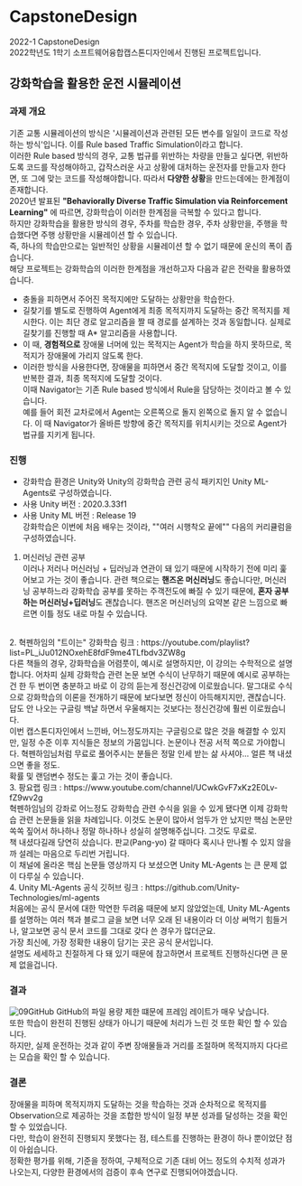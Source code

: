 # CapstoneDesign
2022-1 CapstoneDesign  
2022학년도 1학기 소프트웨어융합캡스톤디자인에서 진행된 프로젝트입니다.
## 강화학습을 활용한 운전 시뮬레이션
### 과제 개요
기존 교통 시뮬레이션의 방식은 '시뮬레이션과 관련된 모든 변수를 일일이 코드로 작성하는 방식'입니다. 이를 Rule based Traffic Simulation이라고 합니다.<br>
이러한 Rule based 방식의 경우, 교통 법규를 위반하는 차량을 만들고 싶다면, 위반하도록 코드를 작성해야하고, 갑작스러운 사고 상황에 대처하는 운전자를 만들고자 한다면, 또 그에 맞는 코드를 작성해야합니다. 따라서 **다양한 상황**을 만드는데에는 한계점이 존재합니다.<br>
2020년 발표된 **"Behaviorally Diverse Traffic Simulation via Reinforcement Learning"** 에 따르면, 강화학습이 이러한 한계점을 극복할 수 있다고 합니다.<br>
하지만 강화학습을 활용한 방식의 경우, 주차를 학습한 경우, 주차 상황만을, 주행을 학습했다면 주행 상황만을 시뮬레이션 할 수 있습니다.  
즉, 하나의 학습만으로는 일반적인 상황을 시뮬레이션 할 수 없기 때문에 운신의 폭이 좁습니다.<br>
해당 프로젝트는 강화학습의 이러한 한계점을 개선하고자 다음과 같은 전략을 활용하였습니다.
- 충돌을 피하면서 주어진 목적지에만 도달하는 상황만을 학습한다.
-  길찾기를 별도로 진행하여 Agent에게 최종 목적지까지 도달하는 중간 목적지를 제시한다. 이는 최단 경로 알고리즘을 짤 때 경로를 설계하는 것과 동일합니다. 실제로 길찾기를 진행할 때 A* 알고리즘을 사용합니다.
- 이 때, **경험적으로** 장애물 너머에 있는 목적지는 Agent가 학습을 하지 못하므로, 목적지가 장애물에 가리지 않도록 한다.
- 이러한 방식을 사용한다면, 장애물을 피하면서 중간 목적지에 도달할 것이고, 이를 반복한 결과, 최종 목적지에 도달할 것이다.<br>
이때 Navigator는 기존 Rule based 방식에서 Rule을 담당하는 것이라고 볼 수 있습니다.  
예를 들어 회전 교차로에서 Agent는 오른쪽으로 돌지 왼쪽으로 돌지 알 수 없습니다. 이 때 Navigator가 올바른 방향에 중간 목적지를 위치시키는 것으로 Agent가 법규를 지키게 됩니다.<br>
### 진행
- 강화학습 환경은 Unity와 Unity의 강화학습 관련 공식 패키지인 Unity ML-Agents로 구성하였습니다.
- 사용 Unity 버전 : 2020.3.33f1
- 사용 Unity ML 버전 : Release 19<br>
강화학습은 이번에 처음 배우는 것이라, ""여러 시행착오 끝에"" 다음의 커리큘럼을 구성하였습니다.
1. 머신러닝 관련 공부<br> 이러나 저러나 머신러닝 + 딥러닝과 연관이 돼 있기 때문에 시작하기 전에 미리 훑어보고 가는 것이 좋습니다.
관련 책으로는 **핸즈온 머신러닝**도 좋습니다만, 머신러닝 공부하느라 강화학습 공부를 못하는 주객전도에 빠질 수 있기 때문에, **혼자 공부하는 머신러닝+딥러닝**도 괜찮습니다. 핸즈온 머신러닝의 요약본 같은 느낌으로 빠르면 이틀 정도 내로 마칠 수 있습니다.  
<br>
2. 혁펜하임의 "트이는" 강화학습   
링크 : https://youtube.com/playlist?list=PL_iJu012NOxehE8fdF9me4TLfbdv3ZW8g <br>
다른 책들의 경우, 강화학습을 어렴풋이, 예시로 설명하지만, 이 강의는 수학적으로 설명합니다. 어차피 실제 강화학습 관련 논문 보면 수식이 난무하기 때문에 예시로 공부하는건 한 두 번이면 충분하고 바로 이 강의 듣는게 정신건강에 이로웠습니다.  
말그대로 수식으로 강화학습의 이론을 전개하기 때문에 보다보면 정신이 아득해지지만, 괜찮습니다. 답도 안 나오는 구글링 백날 하면서 우울해지는 것보다는 정신건강에 훨씬 이로웠습니다.<br>
이번 캡스톤디자인에서 느낀바, 어느정도까지는 구글링으로 많은 것을 해결할 수 있지만, 일정 수준 이후 지식들은 정보의 가뭄입니다. 논문이나 전공 서적 쪽으로 가야합니다. 혁펜하임님처럼 무료로 풀어주시는 분들은 정말 인세 받는 삶 사셔야... 얼른 책 내셨으면 좋을 정도.<br>
확률 및 랜덤변수 정도는 훑고 가는 것이 좋습니다.
<br>
3. 팡요랩   
링크 : https://www.youtube.com/channel/UCwkGvF7xKz2E0Lv-fZ9wv2g<br>
혁펜하임님의 강좌로 어느정도 강화학습 관련 수식을 읽을 수 있게 됐다면 이제 강화학습 관련 논문들을 읽을 차례입니다. 이것도 논문이 많아서 엄두가 안 났지만 핵심 논문만 쏙쏙 짚어서 하나하나 정말 하나하나 성실히 설명해주십니다. 그것도 무료로.<br>
책 내셨다길래 당연히 샀습니다.   
판교(Pang-yo) 갈 때마다 혹시나 만나뵐 수 있지 않을까 설레는 마음으로 두리번 거립니다.<br>
이 채널에 올라온 핵심 논문들 영상까지 다 보셨으면 Unity ML-Agents 는 큰 문제 없이 다루실 수 있습니다.
<br>
4. Unity ML-Agents 공식 깃허브   
링크 : https://github.com/Unity-Technologies/ml-agents
<br> 처음에는 공식 문서에 대한 막연한 두려움 때문에 보지 않았었는데, Unity ML-Agents를 설명하는 여러 책과 블로그 글을 보면 너무 오래 된 내용이라 더 이상 써먹기 힘들거나, 알고보면 공식 문서 코드를 그대로 갖다 쓴 경우가 많더군요.<br> 가장 최신에, 가장 정확한 내용이 담기는 곳은 공식 문서입니다.<br> 설명도 세세하고 친절하게 다 돼 있기 때문에 참고하면서 프로젝트 진행하신다면 큰 문제 없을겁니다.

### 결과
![09GitHub](https://user-images.githubusercontent.com/38786000/175095768-46b49815-e7c9-4631-ad98-59bc06d83cda.gif)
GitHub의 파일 용량 제한 떄문에 프레임 레이트가 매우 낮습니다.   
또한 학습이 완전히 진행된 상태가 아니기 때문에 처리가 느린 것 또한 확인 할 수 있습니다.   
하지만, 실제 운전하는 것과 같이 주변 장애물들과 거리를 조절하며 목적지까지 다다르는 모습을 확인 할 수 있습니다.

### 결론
장애물을 피하며 목적지까지 도달하는 것을 학습하는 것과 순차적으로 목적지를 Observation으로 제공하는 것을 조합한 방식이 일정 부분 성과를 달성하는 것을 확인할 수 있었습니다.   
다만, 학습이 완전히 진행되지 못했다는 점, 테스트를 진행하는 환경이 하나 뿐이었단 점이 아쉽습니다.   
정확한 평가를 위해, 기준을 정하여, 구체적으로 기존 대비 어느 정도의 수치적 성과가 나오는지, 다양한 환경에서의 검증이 후속 연구로 진행되어야겠습니다. 
